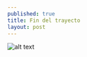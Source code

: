 ```yaml
---
published: true
title: Fin del trayecto
layout: post
---
```

![alt text](https://taylorpetrick.com/images/blog/cs452-train-tracking/train_stop.gif "Logo Title Text 1")